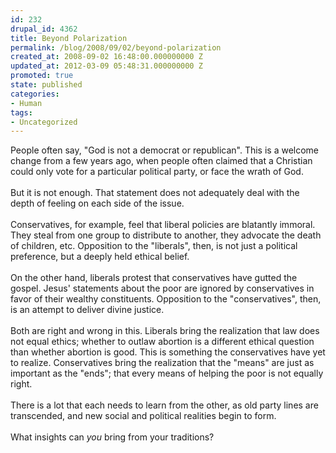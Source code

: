 ```yaml
---
id: 232
drupal_id: 4362
title: Beyond Polarization
permalink: /blog/2008/09/02/beyond-polarization
created_at: 2008-09-02 16:48:00.000000000 Z
updated_at: 2012-03-09 05:48:31.000000000 Z
promoted: true
state: published
categories:
- Human
tags:
- Uncategorized
---
```

People often say, "God is not a democrat or republican". This is a welcome change from a few years ago, when people often claimed that a Christian could only vote for a particular political party, or face the wrath of God.<br /><br />But it is not enough. That statement does not adequately deal with the depth of feeling on each side of the issue.<br /><br />Conservatives, for example, feel that liberal policies are blatantly immoral. They steal from one group to distribute to another, they advocate the death of children, etc. Opposition to the "liberals", then, is not just a political preference, but a deeply held ethical belief.<br /><br />On the other hand, liberals protest that conservatives have gutted the gospel. Jesus' statements about the poor are ignored by conservatives in favor of their wealthy constituents. Opposition to the "conservatives", then, is an attempt to deliver divine justice.<br /><br />Both are right and wrong in this. Liberals bring the realization that law does not equal ethics; whether to outlaw abortion is a different ethical question than whether abortion is good. This is something the conservatives have yet to realize. Conservatives bring the realization that the "means" are just as important as the "ends"; that every means of helping the poor is not equally right.<br /><br />There is a lot that each needs to learn from the other, as old party lines are transcended, and new social and political realities begin to form.<br /><br />What insights can <span style="font-style: italic;">you</span> bring from your traditions?
